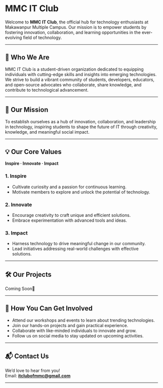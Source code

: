 # MMC IT Club

Welcome to **MMC IT Club**, the official hub for technology enthusiasts at Makawanpur Multiple Campus. Our mission is to empower students by fostering innovation, collaboration, and learning opportunities in the ever-evolving field of technology.

---

## 🌟 **Who We Are**

MMC IT Club is a student-driven organization dedicated to equipping individuals with cutting-edge skills and insights into emerging technologies. We strive to build a vibrant community of students, developers, educators, and open-source advocates who collaborate, share knowledge, and contribute to technological advancement.

---

## 🚀 **Our Mission**

To establish ourselves as a hub of innovation, collaboration, and leadership in technology, inspiring students to shape the future of IT through creativity, knowledge, and meaningful social impact.

---

## 💡 **Our Core Values**

**Inspire · Innovate · Impact**

### 1. **Inspire**

- Cultivate curiosity and a passion for continuous learning.
- Motivate members to explore and unlock the potential of technology.

### 2. **Innovate**

- Encourage creativity to craft unique and efficient solutions.
- Embrace experimentation with advanced tools and ideas.

### 3. **Impact**

- Harness technology to drive meaningful change in our community.
- Lead initiatives addressing real-world challenges with effective solutions.

---

## 🛠 **Our Projects**

Coming Soon🌙

---

## 🤝 **How You Can Get Involved**

- Attend our workshops and events to learn about trending technologies.
- Join our hands-on projects and gain practical experience.
- Collaborate with like-minded individuals to innovate and grow.
- Follow us on social media to stay updated on upcoming activities.

---

## 📬 **Contact Us**

We’d love to hear from you!  
Email: **itclubofmmc@gmail.com**

---
